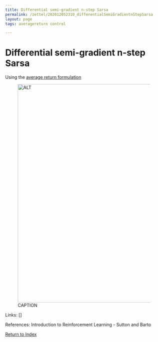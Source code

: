 ```yaml
---
title: Differential semi-gradient n-step Sarsa
permalink: /zettel/202012052310_differentialSemiGradientnStepSarsa
layout: page
tags: averagereturn control

---
```

# Differential semi-gradient n-step Sarsa

Using the [average return formulation](TODOs)

<figure>
  <img src="/zettel/Images/ReinforcementLearning/DifferentialSemiGradientNStepSarsaQ.png"
     alt="ALT"
     class="centerImage"
     style="width: 700px;" />
  <figcaption> CAPTION </figcaption>     
</figure>

Links: []

References: Introduction to Reinforcement Learning - Sutton and Barto

[Return to Index](index)
